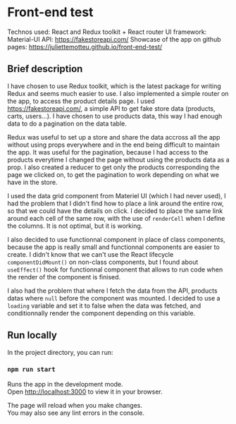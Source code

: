 # Front-end test

Technos used: React and Redux toolkit + React router
UI framework: Material-UI
API: https://fakestoreapi.com/
Showcase of the app on github pages: https://juliettemotteu.github.io/front-end-test/

## Brief description

I have chosen to use Redux toolkit, which is the latest package for writing Redux and seems much easier to use.
I also implemented a simple router on the app, to access the product details page.
I used https://fakestoreapi.com/, a simple API to get fake store data (products, carts, users...). I have chosen to use products data, this way I had enough data to do a pagination on the data table.

Redux was useful to set up a store and share the data accross all the app without using props everywhere and in the end being difficult to maintain the app. It was useful for the pagination, because I had access to the products everytime I changed the page without using the products data as a prop. I also created a reducer to get only the products corresponding the page we clicked on, to get the pagination to work depending on what we have in the store.

I used the data grid component from Materiel UI (which I had never used), I had the problem that I didn't find how to place a link around the entire row, so that we could have the details on click. I decided to place the same link around each cell of the same row, with the use of `renderCell` when I define the columns. It is not optimal, but it is working.

I also decided to use functionnal component in place of class components, because the app is really small and functionnal components are easier to create. I didn't know that we can't use the React lifecycle `componentDidMount()` on non-class components, but I found about `useEffect()` hook for functionnal component that allows to run code when the render of the component is finised.

I also had the problem that where I fetch the data from the API, products datas where `null` before the component was mounted. I decided to use a `loading` variable and set it to false when the data was fetched, and conditionnally render the component depending on this variable.

## Run locally

In the project directory, you can run:

### `npm run start`

Runs the app in the development mode.\
Open [http://localhost:3000](http://localhost:3000) to view it in your browser.

The page will reload when you make changes.\
You may also see any lint errors in the console.
